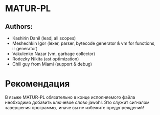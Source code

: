 # MATUR-PL

## Authors: 
- Kashirin Danil (lead, all scopes)
- Meshechkin Igor (lexer, parser, bytecode generator & vm for functions, ir generator)
- Vakulenko Nazar (vm, garbage collector)
- Rodezky Nikita (ast optimization)
- Chill guy from Miami (support & debug)

# Рекомендация
В языке MATUR-PL обязательно в конце исполняемого файла необходимо добавить ключевое слово jawohl. Это служит сигналом завершения программы, иначе вы не избежите предупреждений!
